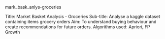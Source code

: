 mark_bask_anlys-groceries

Title: Market Basket Analysis - Groceries
Sub-title: Analyse a kaggle dataset containing items grocery orders
Aim: To understand buying behaviour and create recommendations for future orders.
Algorithms used: Apriori, FP Growth

